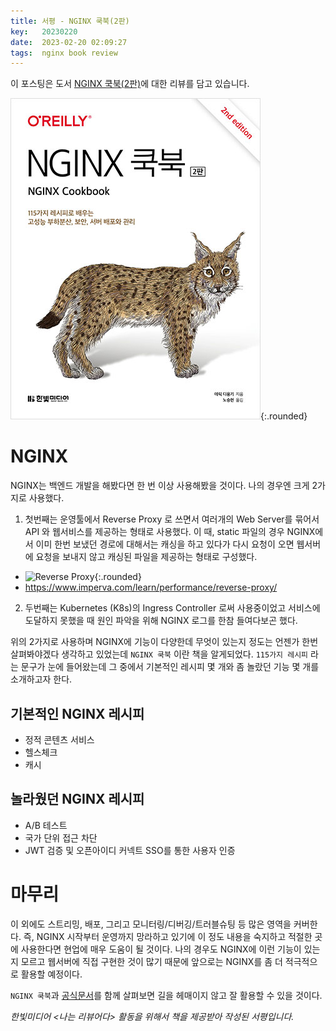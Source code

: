 ```yaml
---
title: 서평 - NGINX 쿡북(2판)
key:   20230220
date:  2023-02-20 02:09:27
tags:  nginx book review
---
```


이 포스팅은 도서 [NGINX 쿡북(2판)](https://www.hanbit.co.kr/store/books/look.php?p_code=B9583925549)에 대한 리뷰를 담고 있습니다.

![NGINX 쿡북(2판) 표지](/assets/images/nginx_cookbook_2nd/cover.jpeg){:.rounded}

<!--more-->

# NGINX

NGINX는 백엔드 개발을 해봤다면 한 번 이상 사용해봤을 것이다.
나의 경우엔 크게 2가지로 사용했다.

1. 첫번째는 운영툴에서 Reverse Proxy 로 쓰면서 여러개의 Web Server를 묶어서 API 와 웹서비스를 제공하는 형태로 사용했다. 이 때, static 파일의 경우 NGINX에서 이미 한번 보냈던 경로에 대해서는 캐싱을 하고 있다가 다시 요청이 오면 웹서버에 요청을 보내지 않고 캐싱된 파일을 제공하는 형태로 구성했다.

  - ![Reverse Proxy](/assets/images/nginx_cookbook_2nd/reverse_proxy.webp){:.rounded}
  - https://www.imperva.com/learn/performance/reverse-proxy/

2. 두번째는 Kubernetes (K8s)의 Ingress Controller 로써 사용중이었고 서비스에 도달하지 못했을 때 원인 파악을 위해 NGINX 로그를 한참 들여다보곤 했다.

위의 2가지로 사용하며 NGINX에 기능이 다양한데 무엇이 있는지 정도는 언젠가 한번 살펴봐야겠다 생각하고 있었는데 `NGINX 쿡북` 이란 책을 알게되었다. `115가지 레시피` 라는 문구가 눈에 들어왔는데 그 중에서 기본적인 레시피 몇 개와 좀 놀랐던 기능 몇 개를 소개하고자 한다.

## 기본적인 NGINX 레시피

- 정적 콘텐츠 서비스
- 헬스체크
- 캐시

## 놀라웠던 NGINX 레시피

- A/B 테스트
- 국가 단위 접근 차단
- JWT 검증 및 오픈아이디 커넥트 SSO를 통한 사용자 인증


# 마무리

이 외에도 스트리밍, 배포, 그리고 모니터링/디버깅/트러블슈팅 등 많은 영역을 커버한다.
즉, NGINX 시작부터 운영까지 망라하고 있기에 이 정도 내용을 숙지하고 적절한 곳에 사용한다면 현업에 매우 도움이 될 것이다.
나의 경우도 NGINX에 이런 기능이 있는지 모르고 웹서버에 직접 구현한 것이 많기 때문에 앞으로는 NGINX를 좀 더 적극적으로 활용할 예정이다.

`NGINX 쿡북`과 [공식문서](http://nginx.org/en/docs/)를 함께 살펴보면 길을 헤매이지 않고 잘 활용할 수 있을 것이다.

*한빛미디어 <나는 리뷰어다> 활동을 위해서 책을 제공받아 작성된 서평입니다.*
